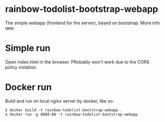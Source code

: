 # rainbow-todolist-bootstrap-webapp

The simple webapp (frontend for the server), based on bootstrap. More info later.

# Simple run
Open index.html in the browser. PRobably won't work due to the CORS policy violation.

# Docker run
Build and run on local nginx server by docker, like so:

    $ docker build -t rainbow-todolist-bootstrap-webapp .
    $ docker run -p 8080:80 -t rainbow-todolist-bootstrap-webapp


